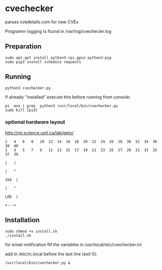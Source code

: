 # cvechecker
parses cvedetails.com for new CVEs

Programm logging is found in /var/log/cvechecler.log

## Preparation
```
sudo apt-get install python3-rpi.gpio python3-pip
sudo pip3 install schedule requests
```
## Running
```
python3 cvechecker.py
```
If already "installed" execute this before running from console:
```
ps -aux | grep  python3 /usr/local/bin/cvechecker.py
sudo kill [pid]
```

### optional hardware layout
http://rpi.science.uoit.ca/lab/gpio/
```
2   4   6   8   10  12  14  16  18  20  22  24  26  28  30  32  34  36  38  40
1   3   5   7   9   11  13  15  17  19  21  23  25  27  29  31  33  35  37  39
                                                                        |   |
                                                                        |   ^
                                                                       1k0  |
                                                                        |   ^
                                                                       LED  |
                                                                        +---+
```

## Installation
```
sudo chmod +x install.sh
./install.sh
```
for email notification fill the variables in /usr/local/etc/cvechecker.ini

add in /etc/rc.local before the last line (exit 0):
```
/usr/local/bin/cvechecker.py &
```
